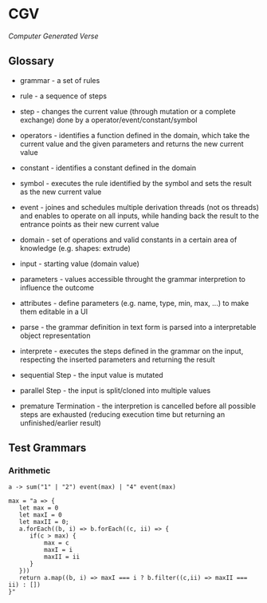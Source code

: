 # CGV

_Computer Generated Verse_


## Glossary

* grammar - a set of rules
* rule - a sequence of steps
* step - changes the current value (through mutation or a complete exchange) done by a operator/event/constant/symbol
* operators - identifies a function defined in the domain, which take the current value and the given parameters and returns the new current value
* constant - identifies a constant defined in the domain
* symbol - executes the rule identified by the symbol and sets the result as the new current value
* event - joines and schedules multiple derivation threads (not os threads) and enables to operate on all inputs, while handing back the result to the entrance points as their new current value

* domain - set of operations and valid constants in a certain area of knowledge (e.g. shapes: extrude)

* input - starting value (domain value)
* parameters - values accessible throught the grammar interpretion to influence the outcome
* attributes - define parameters (e.g. name, type, min, max, ...) to make them editable in a UI

* parse - the grammar definition in text form is parsed into a interpretable object representation
* interprete - executes the steps defined in the grammar on the input, respecting the inserted parameters and returning the result

* sequential Step - the input value is mutated
* parallel Step - the input is split/cloned into multiple values

* premature Termination - the interpretion is cancelled before all possible steps are exhausted (reducing execution time but returning an unfinished/earlier result)


## Test Grammars

### Arithmetic

```
a -> sum("1" | "2") event(max) | "4" event(max)

max = "a => {
   let max = 0
   let maxI = 0
   let maxII = 0;
   a.forEach((b, i) => b.forEach((c, ii) => {
      if(c > max) {
          max = c
          maxI = i
          maxII = ii
      }
   }))
   return a.map((b, i) => maxI === i ? b.filter((c,ii) => maxII === ii) : [])
}"
```